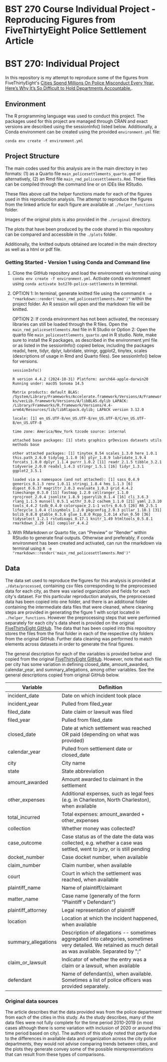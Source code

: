 # BST 270 Course Individual Project - Reproducing Figures from FiveThirtyEight Police Settlement Article

# BST 270: Individual Project

In this repository is my attempt to reproduce some of the figures from
FiveThirtyEight's [Cities Spend Millions On Police Misconduct Every
Year. Here’s Why It’s So Difficult to Hold Departments
Accountable.](https://fivethirtyeight.com/features/police-misconduct-costs-cities-millions-every-year-but-thats-where-the-accountability-ends/).

## Environment

The R programming language was used to conduct this project. The
packages used for this project are managed through CRAN and exact
versions are described using the sessionInfo() listed below.
Additionally, a Conda environment can be created using the provided
`environment.yml` file:

```{bash}
conda env create -f environment.yml
```

## Project Structure

The main codes used for this analysis are in the main directory in two
formats: (1) as a Quarto file `main_policesettlements_quarto.qmd` or
alternatively, (2) an Rmd file `main_rmd_policesettlements.Rmd`. These
files can be compiled through the command line or on IDEs like RStudio.

These files above call the helper functions made for each of the figures
used in this reproduction analysis. The attempt to reproduce the figures
from the linked article for each figure are available at
`./helper_functions` folder.

Images of the original plots is also provided in the `./original`
directory.

The plots that have been produced by the code shared in this repository
can be compared and accessible in the `./plots` folder.

Additionally, the knitted outputs obtained are located in the main
directory as well as a html or pdf file.

### Getting Started - Version 1 using Conda and Command line

1.  Clone the GitHub repository and load the environment via terminal using `conda env create -f environment.yml`. 
Activate conda environment using `conda activate bst270-police-settlements` in terminal.

2. OPTION 1: In terminal, generate knitted file using the command     `R -e "rmarkdown::render('main_rmd_policesettlements.Rmd')"` within the project folder.
An R session will open and the markdown file will be knitted.

   OPTION 2: If conda environment has not been activated, the necessary libraries can still be loaded through the R files.
   Open the `main_rmd_policesettlements.Rmd` file in R Studio or Option 2: Open the
    quarto file `main_policesettlements_quarto.qmd` in R studio. Note, make sure to install the R packages,
    as described in the environment.yml file or as listed in the
    sessionInfo() copied below, including the packages readxl, here, tidyr, dplyr, lubridate, stringr, ggplot2, tinytex, scales (descriptions of usage in Rmd and Quarto files).
    See sessionInfo() below for versions.
    
    `sessionInfo()` 
    
    `R version 4.4.2 (2024-10-31) Platform: aarch64-apple-darwin20 Running under: macOS Sonoma 14.5`

    `Matrix products: default BLAS: /System/Library/Frameworks/Accelerate.framework/Versions/A/Frameworks/vecLib.framework/Versions/A/libBLAS.dylib LAPACK: /Library/Frameworks/R.framework/Versions/4.4-arm64/Resources/lib/libRlapack.dylib; LAPACK version 3.12.0`

    `locale: [1] en_US.UTF-8/en_US.UTF-8/en_US.UTF-8/C/en_US.UTF-8/en_US.UTF-8`

    `time zone: America/New_York tzcode source: internal`

    `attached base packages: [1] stats graphics grDevices datasets utils methods base`

    `other attached packages: [1] tinytex_0.54 scales_1.3.0 here_1.0.1 this.path_2.6.0 tidylog_1.1.0 [6] plyr_1.8.9 lubridate_1.9.4 forcats_1.0.0 dplyr_1.1.4 purrr_1.0.2 [11] readr_2.1.5 tibble_3.2.1 tidyverse_2.0.0 readxl_1.4.3 stringr_1.5.1 [16] tidyr_1.3.1 ggplot2_3.5.1`

    `loaded via a namespace (and not attached): [1] sass_0.4.9 generics_0.1.3 renv_1.0.11 stringi_1.8.4 hms_1.1.3 [6] digest_0.6.37 magrittr_2.0.3 evaluate_1.0.3 grid_4.4.2 timechange_0.3.0 [11] fastmap_1.2.0 cellranger_1.1.0 rprojroot_2.0.4 jsonlite_1.8.9 jquerylib_0.1.4 [16] cli_3.6.3 rlang_1.1.5 munsell_0.5.1 withr_3.0.2 cachem_1.1.0 [21] yaml_2.3.10 tools_4.4.2 tzdb_0.4.0 colorspace_2.1-1 vctrs_0.6.5 [26] R6_2.5.1 lifecycle_1.0.4 clisymbols_1.2.0 pkgconfig_2.0.3 pillar_1.10.1 [31] bslib_0.8.0 gtable_0.3.6 glue_1.8.0 Rcpp_1.0.14 xfun_0.50 [36] tidyselect_1.2.1 rstudioapi_0.17.1 knitr_1.49 htmltools_0.5.8.1 rmarkdown_2.29 [41] compiler_4.4.2`

3.  With RMarkdown or Quarto file, can "Preview" or "Render" within RStudio to generate final outputs. Otherwise and preferably, if conda
    environment has been created and activated, can run the rmarkdown via terminal using 
    `R -e "rmarkdown::render('main_rmd_policesettlements.Rmd')"`

## Data

The data set used to reproduce the figures for this analysis is provided
at `./data/processed`, containing csv files corresponding to the
preprocessed data for each city, as there was varied organization and
fields for each city's dataset. For this particular reproduction
analysis, the preprocessed data has been copied into one folder, and
there is an additional folder containing the intermediate data files
that were cleaned, where cleaning steps are provided in generating the
figure 1 with script located in `./helper_functions`. However the
preprocessing steps that were performed separately for each city's data
sheet is provided on the original [FiveThirtyEight
GitHub](https://github.com/fivethirtyeight/police-settlements/). The
data that has been copied into this repository stores the files from the
final folder in each of the respective city folders from the original
GitHub. Further data cleaning was performed to match elements across
datasets in order to generate the final figures.

The general description for each of the variables is provided below and
copied from the original [FiveThirtyEight
GitHub]('https://github.com/fivethirtyeight/police-settlements/blob/main/README.md?plain=1').
However, note that each file per city has some variation in defining
closed_date, amount_awarded, calendar_year, and summary_allegations,
among other variables. See the general descriptions copied from original GitHub below.

| Variable | Definition |
|---------------------------|---------------------------------------------|
| incident_date | Date on which incident took place |
| incident_year | Pulled from filed_year |
| filed_date | Date claim or lawsuit was filed |
| filed_year | Pulled from filed_date |
| closed_date | Date at which settlement was reached OR paid (depending on what was provided) |
| calendar_year | Pulled from settlement date or closed_date |
| city | City name |
| state | State abbreviation |
| amount_awarded | Amount awarded to claimant in the settlement |
| other_expenses | Additional expenses, such as legal fees (e.g. in Charleston, North Charleston), when available |
| total_incurred | Total expenses: amount_awarded + other_expenses |
| collection | Whether money was collected? |
| case_outcome | Case status as of the date the data was collected, e.g. whether a case was settled, went to jury, or is still pending |
| docket_number | Case docket number, when available |
| claim_number | Claim number, when available |
| court | Court in which the settlement was reached, when available |
| plaintiff_name | Name of plaintiff/claimant |
| matter_name | Case name (generally of the form "Plaintiff v Defendant") |
| plaintiff_attorney | Legal representation of plaintiff |
| location | Location at which the incident happened, when available |
| summary_allegations | Description of allegations -- sometimes aggregated into categories, sometimes very detailed. We retained as much detail as was available. Separated by ";" |
| claim_or_lawsuit | Indicator of whether the entry was a claim or a lawsuit, when available |
| defendant | Name of defendant(s), when available. Sometimes a list of police officers was provided separately. |

### Original data sources

The article describes that the data provided was from the police
department from each of the cities in this study. As the study
describes, many of the data files were not fully complete for the time
period 2010-2019 (in most cases although there is some variation with
inclusion of 2020 or around this time period based on city). The authors
of this study noted that partly due to the differences in available data
and organization across the city police departments, they would not
advise comparing trends between cities, and the plots they generate
convey some of the possible misrepresentations that can result from
these types of comparisons.

